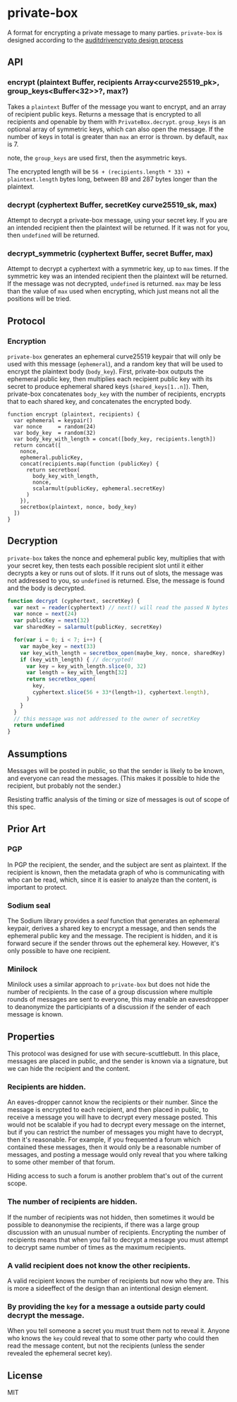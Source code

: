 # private-box

A format for encrypting a private message to many parties.
`private-box` is designed according to the [auditdrivencrypto design process](https://github.com/crypto-browserify/crypto-browserify/issues/128)

## API

### encrypt (plaintext Buffer, recipients Array<curve25519_pk>, group_keys<Buffer<32>>?, max?)

Takes a `plaintext` Buffer of the message you want to encrypt,
and an array of recipient public keys.
Returns a message that is encrypted to all recipients
and openable by them with `PrivateBox.decrypt`.
`group_keys` is an optional array of symmetric keys, which can also open the message.
If the number of keys in total is greater than `max` an error is thrown.
by default, `max` is 7.

note, the `group_keys` are used first, then the asymmetric keys.

The encrypted length will be `56 + (recipients.length * 33) + plaintext.length` bytes long,
between 89 and 287 bytes longer than the plaintext.

### decrypt (cyphertext Buffer, secretKey curve25519_sk, max)

Attempt to decrypt a private-box message, using your secret key.
If you are an intended recipient then the plaintext will be returned.
If it was not for you, then `undefined` will be returned.

### decrypt_symmetric (cyphertext Buffer, secret Buffer, max)

Attempt to decrypt a cyphertext with a symmetric key, up to `max` times.
If the symmetric key was an intended recipient then the plaintext will be returned.
If the message was not decrypted, `undefined` is returned.
`max` may be less than the value of `max` used when encrypting,
which just means not all the positions will be tried.

## Protocol

### Encryption

`private-box` generates an ephemeral curve25519 keypair that will only be used with this message (`ephemeral`),
and a random key that will be used to encrypt the plaintext body (`body_key`).
First, private-box outputs the ephemeral public key, then multiplies each recipient public key
with its secret to produce ephemeral shared keys (`shared_keys[1..n]`).
Then, private-box concatenates `body_key` with the number of recipients,
encrypts that to each shared key, and concatenates the encrypted body.

```
function encrypt (plaintext, recipients) {
  var ephemeral = keypair()
  var nonce     = random(24)
  var body_key  = random(32)
  var body_key_with_length = concat([body_key, recipients.length])
  return concat([
    nonce,
    ephemeral.publicKey,
    concat(recipients.map(function (publicKey) {
      return secretbox(
        body_key_with_length,
        nonce,
        scalarmult(publicKey, ephemeral.secretKey)
      )
    }),
    secretbox(plaintext, nonce, body_key)
  ])
}
```

## Decryption

`private-box` takes the nonce and ephemeral public key,
multiplies that with your secret key, then tests each possible
recipient slot until it either decrypts a key or runs out of slots.
If it runs out of slots, the message was not addressed to you,
so `undefined` is returned. Else, the message is found and the body
is decrypted.

``` js
function decrypt (cyphertext, secretKey) {
  var next = reader(cyphertext) // next() will read the passed N bytes
  var nonce = next(24)
  var publicKey = next(32)
  var sharedKey = salarmult(publicKey, secretKey)

  for(var i = 0; i < 7; i++) {
    var maybe_key = next(33)
    var key_with_length = secretbox_open(maybe_key, nonce, sharedKey)
    if (key_with_length) { // decrypted!
      var key = key_with_length.slice(0, 32)
      var length = key_with_length[32]
      return secretbox_open(
        key,
        cyphertext.slice(56 + 33*(length+1), cyphertext.length),
      )
    }
  }
  // this message was not addressed to the owner of secretKey
  return undefined
}
```

## Assumptions

Messages will be posted in public, so that the sender is likely to be known,
and everyone can read the messages. (This makes it possible to hide the recipient,
but probably not the sender.)

Resisting traffic analysis of the timing or size of messages is out of scope of this spec.

## Prior Art

### PGP

In PGP the recipient, the sender, and the subject are sent as plaintext.
If the recipient is known, then the metadata graph of who is communicating with who can be read,
which, since it is easier to analyze than the content, is important to protect.

### Sodium seal

The Sodium library provides a _seal_ function that generates an ephemeral keypair,
derives a shared key to encrypt a message, and then sends the ephemeral public key and the message.
The recipient is hidden, and it is forward secure if the sender throws out the ephemeral key.
However, it's only possible to have one recipient.

### Minilock

Minilock uses a similar approach to `private-box` but does not hide the
number of recipients. In the case of a group discussion where multiple rounds
of messages are sent to everyone, this may enable an eavesdropper to deanonymize
the participiants of a discussion if the sender of each message is known.

## Properties

This protocol was designed for use with secure-scuttlebutt.
In this place, messages are placed in public, and the sender is known via a signature,
but we can hide the recipient and the content.

### Recipients are hidden.

An eaves-dropper cannot know the recipients or their number.
Since the message is encrypted to each recipient, and then placed in public,
to receive a message you will have to decrypt every message posted.
This would not be scalable if you had to decrypt every message on the internet,
but if you can restrict the number of messages you might have to decrypt,
then it's reasonable. For example, if you frequented a forum which contained these messages,
then it would only be a reasonable number of messages, and posting a message would only
reveal that you where talking to some other member of that forum.

Hiding access to such a forum is another problem that's out of the current scope.

### The number of recipients are hidden.

If the number of recipients was not hidden, then sometimes it would be possible
to deanonymise the recipients, if there was a large group discussion with
an unusual number of recipients. Encrypting the number of recipients means that
when you fail to decrypt a message you must attempt to decrypt same number of times
as the maximum recipients.

### A valid recipient does not know the other recipients.

A valid recipient knows the number of recipients but now who they are.
This is more a sideeffect of the design than an intentional design element.

### By providing the `key` for a message a outside party could decrypt the message.

When you tell someone a secret you must trust them not to reveal it.
Anyone who knows the `key` could reveal that to some other party who could then read the message content,
but not the recipients (unless the sender revealed the ephemeral secret key).

## License

MIT











